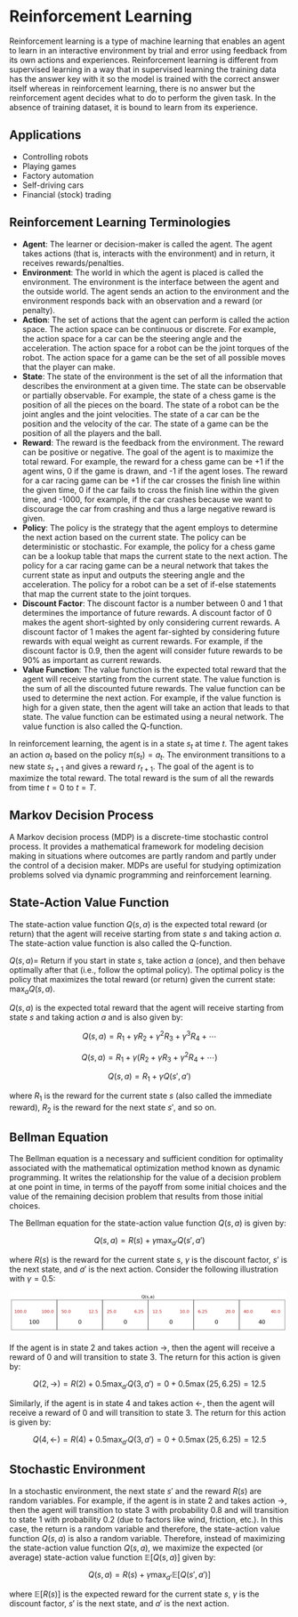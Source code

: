 # Reinforcement Learning
Reinforcement learning is a type of machine learning that enables an agent to learn in an interactive environment by trial and error using feedback from its own actions and experiences. Reinforcement learning is different from supervised learning in a way that in supervised learning the training data has the answer key with it so the model is trained with the correct answer itself whereas in reinforcement learning, there is no answer but the reinforcement agent decides what to do to perform the given task. In the absence of training dataset, it is bound to learn from its experience.

## Applications
- Controlling robots
- Playing games
- Factory automation
- Self-driving cars
- Financial (stock) trading

## Reinforcement Learning Terminologies
* **Agent**: The learner or decision-maker is called the agent. The agent takes actions (that is, interacts with the environment) and in return, it receives rewards/penalties.
* **Environment**: The world in which the agent is placed is called the environment. The environment is the interface between the agent and the outside world. The agent sends an action to the environment and the environment responds back with an observation and a reward (or penalty).
* **Action**: The set of actions that the agent can perform is called the action space. The action space can be continuous or discrete. For example, the action space for a car can be the steering angle and the acceleration. The action space for a robot can be the joint torques of the robot. The action space for a game can be the set of all possible moves that the player can make.
* **State**: The state of the environment is the set of all the information that describes the environment at a given time. The state can be observable or partially observable. For example, the state of a chess game is the position of all the pieces on the board. The state of a robot can be the joint angles and the joint velocities. The state of a car can be the position and the velocity of the car. The state of a game can be the position of all the players and the ball.
* **Reward**: The reward is the feedback from the environment. The reward can be positive or negative. The goal of the agent is to maximize the total reward. For example, the reward for a chess game can be +1 if the agent wins, 0 if the game is drawn, and -1 if the agent loses. The reward for a car racing game can be +1 if the car crosses the finish line within the given time, 0 if the car fails to cross the finish line within the given time, and -1000, for example, if the car crashes because we want to discourage the car from crashing and thus a large negative reward is given.
* **Policy**: The policy is the strategy that the agent employs to determine the next action based on the current state. The policy can be deterministic or stochastic. For example, the policy for a chess game can be a lookup table that maps the current state to the next action. The policy for a car racing game can be a neural network that takes the current state as input and outputs the steering angle and the acceleration. The policy for a robot can be a set of if-else statements that map the current state to the joint torques.
* **Discount Factor**: The discount factor is a number between 0 and 1 that determines the importance of future rewards. A discount factor of 0 makes the agent short-sighted by only considering current rewards. A discount factor of 1 makes the agent far-sighted by considering future rewards with equal weight as current rewards. For example, if the discount factor is 0.9, then the agent will consider future rewards to be 90% as important as current rewards.
* **Value Function**: The value function is the expected total reward that the agent will receive starting from the current state. The value function is the sum of all the discounted future rewards. The value function can be used to determine the next action. For example, if the value function is high for a given state, then the agent will take an action that leads to that state. The value function can be estimated using a neural network. The value function is also called the Q-function.

In reinforcement learning, the agent is in a state $s_t$ at time $t$. The agent takes an action $a_t$ based on the policy $\pi(s_t) = a_t$. The environment transitions to a new state $s_{t+1}$ and gives a reward $r_{t+1}$. The goal of the agent is to maximize the total reward. The total reward is the sum of all the rewards from time $t=0$ to $t=T$.

## Markov Decision Process
A Markov decision process (MDP) is a discrete-time stochastic control process. It provides a mathematical framework for modeling decision making in situations where outcomes are partly random and partly under the control of a decision maker. MDPs are useful for studying optimization problems solved via dynamic programming and reinforcement learning.

## State-Action Value Function
The state-action value function $Q(s, a)$ is the expected total reward (or return) that the agent will receive starting from state $s$ and taking action $a$. The state-action value function is also called the Q-function.

$Q(s, a) =$ Return if you start in state $s$, take action $a$ (once), and then behave optimally after that (i.e., follow the optimal policy). The optimal policy is the policy that maximizes the total reward (or return) given the current state: $\max_{a} Q(s, a)$.

$Q(s, a)$ is the expected total reward that the agent will receive starting from state $s$ and taking action $a$ and is also given by:

$$Q(s, a) = R_1 + \gamma R_2 + \gamma^2 R_3 + \gamma^3 R_4 + \cdots$$

$$Q(s, a) = R_1 + \gamma (R_2 + \gamma R_3 + \gamma^2 R_4 + \cdots)$$

$$Q(s, a) = R_1 + \gamma Q(s', a')$$

where $R_1$ is the reward for the current state $s$ (also called the immediate reward), $R_2$ is the reward for the next state $s'$, and so on.

## Bellman Equation
The Bellman equation is a necessary and sufficient condition for optimality associated with the mathematical optimization method known as dynamic programming. It writes the relationship for the value of a decision problem at one point in time, in terms of the payoff from some initial choices and the value of the remaining decision problem that results from those initial choices.

The Bellman equation for the state-action value function $Q(s, a)$ is given by:

$$Q(s, a) = R(s) + \gamma \max_{a'} Q(s', a')$$

where $R(s)$ is the reward for the current state $s$, $\gamma$ is the discount factor, $s'$ is the next state, and $a'$ is the next action. Consider the following illustration with $\gamma = 0.5$:

<img src="media/bellman.png" width="500">

If the agent is in state 2 and takes action $\rightarrow$, then the agent will receive a reward of 0 and will transition to state 3. The return for this action is given by:

$$Q(2, \rightarrow) = R(2) + 0.5 \max_{a'} Q(3, a') = 0 + 0.5 \max(25, 6.25) = 12.5$$

Similarly, if the agent is in state 4 and takes action $\leftarrow$, then the agent will receive a reward of 0 and will transition to state 3. The return for this action is given by:

$$Q(4, \leftarrow) = R(4) + 0.5 \max_{a'} Q(3, a') = 0 + 0.5 \max(25, 6.25) = 12.5$$

## Stochastic Environment
In a stochastic environment, the next state $s'$ and the reward $R(s)$ are random variables. For example, if the agent is in state 2 and takes action $\rightarrow$, then the agent will transition to state 3 with probability 0.8 and will transition to state 1 with probability 0.2 (due to factors like wind, friction, etc.). In this case, the return is a random variable and therefore, the state-action value function $Q(s, a)$ is also a random variable. Therefore, instead of maximizing the state-action value function $Q(s, a)$, we maximize the expected (or average) state-action value function $\mathbb{E}[Q(s, a)]$ given by:

$$Q(s, a) = R(s) + \gamma \max_{a'} \mathbb{E}[Q(s', a')]$$

where $\mathbb{E}[R(s)]$ is the expected reward for the current state $s$, $\gamma$ is the discount factor, $s'$ is the next state, and $a'$ is the next action.